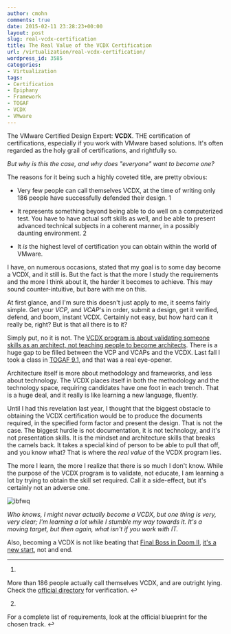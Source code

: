 ```yaml
---
author: cmohn
comments: true
date: 2015-02-11 23:28:23+00:00
layout: post
slug: real-vcdx-certification
title: The Real Value of the VCDX Certification
url: /virtualization/real-vcdx-certification/
wordpress_id: 3585
categories:
- Virtualization
tags:
- Certification
- Epiphany
- Framework
- TOGAF
- VCDX
- VMware
---
```


The VMware Certified Design Expert: **VCDX**. THE certification of certifications, especially if you work with VMware based solutions. It's often regarded as the holy grail of certifications, and rightfully so.

_But why is this the case, and why does "everyone" want to become one?_

The reasons for it being such a highly coveted title, are pretty obvious:

<!--more-->


  * Very few people can call themselves VCDX, at the time of writing only 186 people have successfully defended their design. 1


  * It represents something beyond being able to do well on a computerized test. You have to have actual soft skills as well, and be able to present advanced technical subjects in a coherent manner, in a possibly daunting environment. 2


  * It _is_ the highest level of certification you can obtain within the world of VMware.



I have, on numerous occasions, stated that my goal is to some day become a VCDX, and it still is. But the fact is that the more I study the requirements and the more I think about it, the harder it becomes to achieve. This may sound counter-intuitive, but bare with me on this.

At first glance, and I'm sure this doesn't just apply to me, it seems fairly simple. Get your _VCP_, and _VCAP_'s in order, submit a design, get it verified, defend, and boom, instant VCDX. Certainly not easy, but how hard can it really be, right? But is that all there is to it?

Simply put, no it is not. The [VCDX program is about validating someone skills as an architect, not teaching people to become architects](http://www.chriscolotti.us/vmware/vcdx/vcdx-is-about-validating-architects-not-teaching-architecture/). There is a huge gap to be filled between the VCP and VCAPs and the VCDX. Last fall I took a class in [TOGAF 9.1](http://www.opengroup.org/togaf/), and that was a real eye-opener.

Architecture itself is more about methodology and frameworks, and less about technology. The VCDX places itself in both the methodology and the technology space, requiring candidates have one foot in each trench. That is a huge deal, and it really is like learning a new language, fluently.

Until I had this revelation last year, I thought that the biggest obstacle to obtaining the VCDX certification would be to produce the documents required, in the specified form factor and present the design. That is not the case. The biggest hurdle is not documentation, it is not technology, and it's not presentation skills. It is the mindset and architecture skills that breaks the camels back. It takes a special kind of person to be able to pull that off, and you know what? That is where the _real value_ of the VCDX program lies.

The more I learn, the more I realize that there is so much I don't know. While the purpose of the VCDX program is to validate, not educate, I am learning a lot by trying to obtain the skill set required. Call it a side-effect, but it's certainly not an adverse one.

![ibfwq](http://vninja.net/wordpress/wp-content/uploads/2015/02/ibfwq.jpg)

_Who knows, I might never actually become a VCDX, but one thing is very, very clear; I'm learning a lot while I stumble my way towards it. It's a moving target, but then again, what isn't if you work with IT._

Also, becoming a VCDX is not like beating that [Final Boss in Doom II](http://doom.wikia.com/wiki/Final_Boss), [it's a new start](http://www.rayheffer.com/story-of-the-vcdx/), not and end.






* * *







  1.
More than 186 people actually call themselves VCDX, and are outright lying. Check the [official directory](http://vcdx.vmware.com) for verification. ↩




  2.
For a complete list of requirements, look at the official blueprint for the chosen track. ↩
